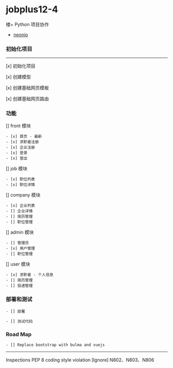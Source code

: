 # jobplus12-4
楼+ Python 项目协作

* [neonio](https://github.com/neonio)

### 初始化项目
---
[x] 初始化项目

[x] 创建模型

[x] 创建基础网页模板
    
[x] 创建基础网页路由
### 功能
[] front 模块

    - [x] 首页 - 最新
    - [x] 求职者注册
    - [x] 企业注册
    - [x] 登录
    - [x] 登出

[] job 模块

    - [x] 职位列表
    - [x] 职位详情

[] company 模块

    - [x] 企业列表
    - [] 企业详情
    - [] 简历管理
    - [] 职位管理
    

[] admin 模块

    - [] 管理员
    - [x] 用户管理
    - [] 职位管理

[] user 模块

    - [x] 求职者 - 个人信息
    - [] 简历管理
    - [] 投递管理
    


### 部署和测试

    - [] 部署

    - [] 测试代码

### Road Map

    - [] Replace bootstrap with bulma and vuejs

---
Inspections
PEP 8 coding style violation
[Ignore] N802、N803、N806